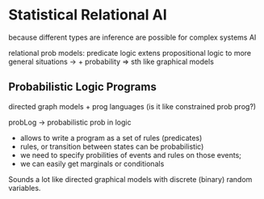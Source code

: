 # Statistical Relational AI
because different types are inference are possible for complex systems AI

relational prob models: predicate logic extens propositional logic to more general situations -> + probability => sth like graphical models

## Probabilistic Logic Programs
directed graph models + prog languages (is it like constrained prob prog?)

probLog -> probabilistic prob in logic
* allows to write a program as a set of rules (predicates)
* rules, or transition between states can be probabilistic)
* we need to specify probilities of events and rules on those events;
* we can easily get marginals or conditionals

Sounds a lot like directed graphical models with discrete (binary) random variables.
